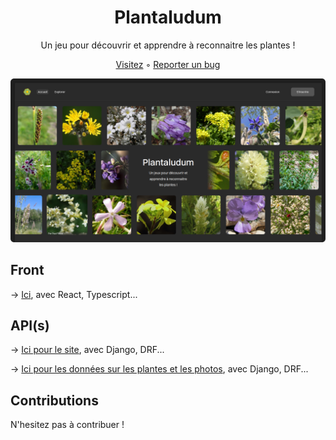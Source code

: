 <h1 align="center">Plantaludum</h1>

<p align="center">Un jeu pour découvrir et apprendre à reconnaitre les plantes !</p>
<p align="center"><a href="https://plantaludum.org">Visitez</a> ◦ <a href="https://github.com/Instelce/Plantaludum/issues/new?labels=bug">Reporter un bug</a></p>

![Preview](https://github.com/Instelce/Plantaludum/blob/main/github/preview.png)

## Front

→ [Ici](https://github.com/Instelce/Plantaludum/tree/main/frontend), avec React, Typescript...

## API(s)

→  [Ici pour le site](https://github.com/Instelce/Plantaludum/tree/main/backend), avec Django, DRF...

→  [Ici pour les données sur les plantes et les photos](https://github.com/Instelce/FloreAPI), avec Django, DRF...

## Contributions

N'hesitez pas à contribuer !
